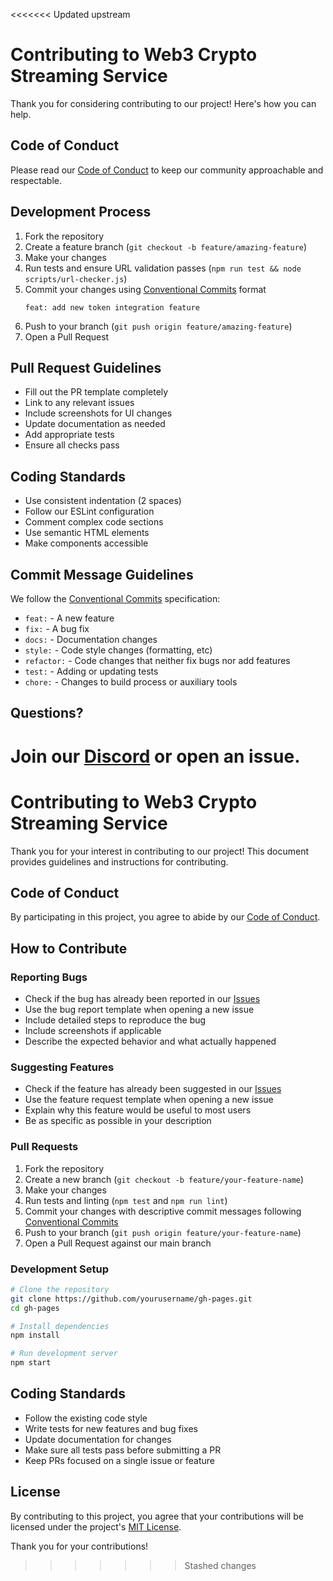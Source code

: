 <<<<<<< Updated upstream
# Contributing to Web3 Crypto Streaming Service

Thank you for considering contributing to our project! Here's how you can help.

## Code of Conduct

Please read our [Code of Conduct](CODE_OF_CONDUCT.md) to keep our community approachable and respectable.

## Development Process

1. Fork the repository
2. Create a feature branch (`git checkout -b feature/amazing-feature`)
3. Make your changes
4. Run tests and ensure URL validation passes (`npm run test && node scripts/url-checker.js`)
5. Commit your changes using [Conventional Commits](https://www.conventionalcommits.org/) format
   ```
   feat: add new token integration feature
   ```
6. Push to your branch (`git push origin feature/amazing-feature`)
7. Open a Pull Request

## Pull Request Guidelines

- Fill out the PR template completely
- Link to any relevant issues
- Include screenshots for UI changes
- Update documentation as needed
- Add appropriate tests
- Ensure all checks pass

## Coding Standards

- Use consistent indentation (2 spaces)
- Follow our ESLint configuration
- Comment complex code sections
- Use semantic HTML elements
- Make components accessible

## Commit Message Guidelines

We follow the [Conventional Commits](https://www.conventionalcommits.org/) specification:

- `feat:` - A new feature
- `fix:` - A bug fix
- `docs:` - Documentation changes
- `style:` - Code style changes (formatting, etc)
- `refactor:` - Code changes that neither fix bugs nor add features
- `test:` - Adding or updating tests
- `chore:` - Changes to build process or auxiliary tools

## Questions?

Join our [Discord](https://discord.gg/web3streaming) or open an issue.
=======
# Contributing to Web3 Crypto Streaming Service

Thank you for your interest in contributing to our project! This document provides guidelines and instructions for contributing.

## Code of Conduct

By participating in this project, you agree to abide by our [Code of Conduct](CODE_OF_CONDUCT.md).

## How to Contribute

### Reporting Bugs

- Check if the bug has already been reported in our [Issues](https://github.com/idl3o/gh-pages/issues)
- Use the bug report template when opening a new issue
- Include detailed steps to reproduce the bug
- Include screenshots if applicable
- Describe the expected behavior and what actually happened

### Suggesting Features

- Check if the feature has already been suggested in our [Issues](https://github.com/idl3o/gh-pages/issues)
- Use the feature request template when opening a new issue
- Explain why this feature would be useful to most users
- Be as specific as possible in your description

### Pull Requests

1. Fork the repository
2. Create a new branch (`git checkout -b feature/your-feature-name`)
3. Make your changes
4. Run tests and linting (`npm test` and `npm run lint`)
5. Commit your changes with descriptive commit messages following [Conventional Commits](https://www.conventionalcommits.org/)
6. Push to your branch (`git push origin feature/your-feature-name`)
7. Open a Pull Request against our main branch

### Development Setup

```bash
# Clone the repository
git clone https://github.com/yourusername/gh-pages.git
cd gh-pages

# Install dependencies
npm install

# Run development server
npm start
```

## Coding Standards

- Follow the existing code style
- Write tests for new features and bug fixes
- Update documentation for changes
- Make sure all tests pass before submitting a PR
- Keep PRs focused on a single issue or feature

## License

By contributing to this project, you agree that your contributions will be licensed under the project's [MIT License](LICENSE).

Thank you for your contributions!
>>>>>>> Stashed changes
